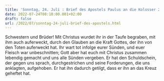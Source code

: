 ```yaml
---
title: 'Sonntag, 24. Juli : Brief des Apostels Paulus an die Kolosser 2,12-14.'
date: 2022-07-24T08:18:00.001+02:00
draft: false
url: /2022/07/sonntag-24-juli-brief-des-apostels.html
---
```


Schwestern und Brüder! Mit Christus wurdet ihr in der Taufe begraben, mit ihm auch auferweckt, durch den Glauben an die Kraft Gottes, der ihn von den Toten auferweckt hat. Ihr wart tot infolge eurer Sünden, und euer Fleisch war unbeschnitten; Gott aber hat euch mit Christus zusammen lebendig gemacht und uns alle Sünden vergeben. Er hat den Schuldschein, der gegen uns sprach, durchgestrichen und seine Forderungen, die uns anklagten, aufgehoben. Er hat ihn dadurch getilgt, dass er ihn an das Kreuz geheftet hat.